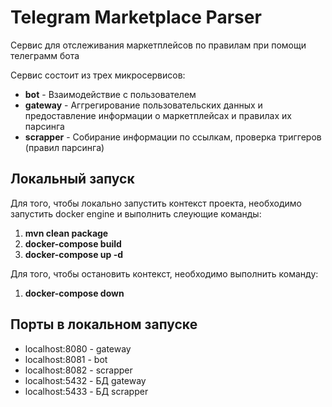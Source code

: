 # Telegram Marketplace Parser

Сервис для отслеживания маркетплейсов по правилам при помощи телеграмм бота

Сервис состоит из трех микросервисов:

- **bot** - Взаимодействие с пользователем
- **gateway** - Аггрегирование пользовательских данных и предоставление информации о маркетплейсах и правилах их
  парсинга
- **scrapper** - Собирание информации по ссылкам, проверка триггеров (правил парсинга)

## Локальный запуск

Для того, чтобы локально запустить контекст проекта, необходимо запустить docker engine и выполнить слеующие команды:

1. **mvn clean package**
2. **docker-compose build**
3. **docker-compose up -d**

Для того, чтобы остановить контекст, необходимо выполнить команду:

1. **docker-compose down**

## Порты в локальном запуске

- localhost:8080 - gateway
- localhost:8081 - bot
- localhost:8082 - scrapper
- localhost:5432 - БД gateway
- localhost:5433 - БД scrapper

